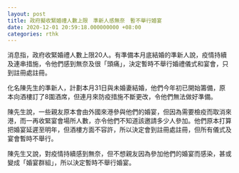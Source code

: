 ```yaml
---
layout: post
title: 政府擬收緊婚禮人數上限　準新人感無奈　暫不舉行婚宴
date: 2020-12-01 20:59:18.000000000 +08:00
categories: rthk
---
```


消息指，政府收緊婚禮人數上限20人。有準備本月底結婚的準新人說，疫情持續及連串措施，令他們感到無奈及很「頭痛」，決定暫時不舉行婚禮儀式和宴會，只到註冊處註冊。

化名陳先生的準新人，計劃本月31日與未婚妻結婚，他們今年初已開始籌備，原本向酒樓訂了8圍酒席，但連月來防疫措施不斷更改，令他們無法做好準備。

陳先生說，一些親友原本會由外國來港參與他們的婚宴，但因為需要檢疫而取消來港，而一再收緊宴會場所人數，亦令他們不知道該邀請多少人參加。他們原本打算把婚宴延遲至明年，但酒樓方面不容許，所以決定會到註冊處註冊，但所有儀式及宴會暫時不舉行。

陳先生又說，對疫情持續感到無奈，但不想親友因為參加他們的婚宴而感染，甚或變成「婚宴群組」，所以決定暫時不舉行婚宴。
